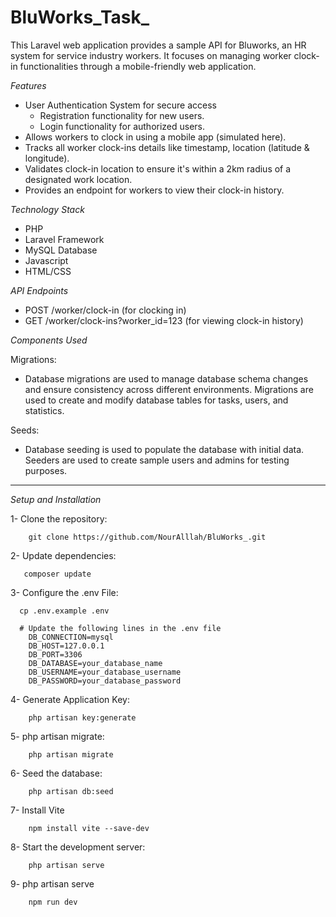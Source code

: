 # BluWorks_Task_
This Laravel web application provides a sample API for Bluworks, an HR system for service industry workers. It focuses on managing worker clock-in functionalities through a mobile-friendly web application.

*Features*
- User Authentication System for secure access
  - Registration functionality for new users.
  - Login functionality for authorized users.
- Allows workers to clock in using a mobile app (simulated here).
- Tracks all worker clock-ins details like timestamp, location (latitude & longitude).
- Validates clock-in location to ensure it's within a 2km radius of a designated work location.
- Provides an endpoint for workers to view their clock-in history.



*Technology Stack*
- PHP
- Laravel Framework
- MySQL Database
- Javascript
- HTML/CSS


*API Endpoints*
- POST /worker/clock-in (for clocking in)
- GET /worker/clock-ins?worker_id=123 (for viewing clock-in history)

*Components Used*

Migrations:
- Database migrations are used to manage database schema changes and ensure consistency across different environments. Migrations are used to create and modify database tables for tasks, users, and statistics.

Seeds:
- Database seeding is used to populate the database with initial data. Seeders are used to create sample users and admins for testing purposes.

---------------------

*Setup and Installation*

1- Clone the repository:

        git clone https://github.com/NourAlllah/BluWorks_.git

2- Update dependencies:

       composer update    

3- Configure the .env File:
  
      cp .env.example .env

      # Update the following lines in the .env file
        DB_CONNECTION=mysql
        DB_HOST=127.0.0.1
        DB_PORT=3306
        DB_DATABASE=your_database_name
        DB_USERNAME=your_database_username
        DB_PASSWORD=your_database_password
      
4- Generate Application Key:

        php artisan key:generate
        
5- php artisan migrate:

        php artisan migrate

6- Seed the database:

        php artisan db:seed

7- Install Vite

        npm install vite --save-dev

8- Start the development server:

        php artisan serve
        
9- php artisan serve

        npm run dev
